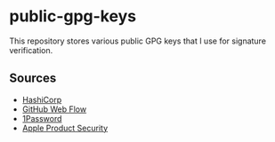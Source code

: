 # public-gpg-keys

This repository stores various public GPG keys that I use for signature
verification.

## Sources

* [HashiCorp](https://www.hashicorp.com/security)
* [GitHub Web Flow](https://help.github.com/articles/about-gpg/)
* [1Password](https://support.1password.com/command-line-getting-started/)
* [Apple Product Security](https://support.apple.com/en-us/HT201214)
